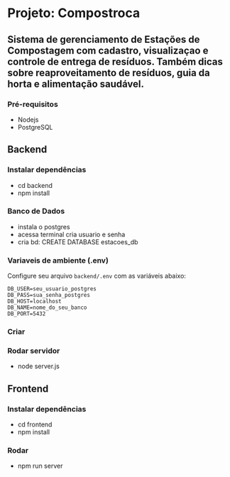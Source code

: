 # Projeto: Compostroca

## Sistema de gerenciamento de Estações de Compostagem com cadastro, visualizaçao e controle de entrega de resíduos. Também dicas sobre reaproveitamento de resíduos,  guia da horta e alimentação saudável.

### Pré-requisitos
- Nodejs
- PostgreSQL

## Backend
### Instalar dependências
- cd backend
- npm install

### Banco de Dados
- instala o postgres
- acessa terminal cria usuario e senha
- cria bd: CREATE DATABASE estacoes_db

### Variaveis de ambiente (.env)
Configure seu arquivo `backend/.env` com as variáveis abaixo:

```env
DB_USER=seu_usuario_postgres
DB_PASS=sua_senha_postgres
DB_HOST=localhost
DB_NAME=nome_do_seu_banco
DB_PORT=5432
```

### Criar 

### Rodar servidor
- node server.js

## Frontend

### Instalar dependências
- cd frontend
- npm install

### Rodar
- npm run server

